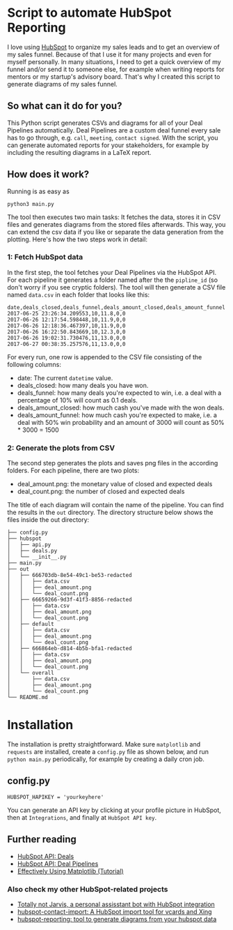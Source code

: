 # Script to automate HubSpot Reporting

I love using [HubSpot](https://hubspot.com) to organize my sales leads and to get an overview of my sales funnel. Because of that I use it for many projects and even for myself personally. In many situations, I need to get a quick overview of my funnel and/or send it to someone else, for example when writing reports for mentors or my startup's advisory board. That's why I created this script to generate diagrams of my sales funnel.

## So what can it do for you?

This Python script generates CSVs and diagrams for all of your Deal Pipelines automatically. Deal Pipelines are a custom deal funnel every sale has to go through, e.g. `call`, `meeting`, `contact signed`. With the script, you can generate automated reports for your stakeholders, for example by including the resulting diagrams in a LaTeX report.

## How does it work?

Running is as easy as

```
python3 main.py
```

The tool then executes two main tasks: It fetches the data, stores it in CSV files and generates diagrams from the stored files afterwards. This way, you can extend the csv data if you like or separate the data generation from the plotting. Here's how the two steps work in detail:

### 1: Fetch HubSpot data

In the first step, the tool fetches your Deal Pipelines via the HubSpot API. For each pipeline it generates a folder named after the the `pipline_id` (so don't worry if you see cryptic folders). The tool will then generate a CSV file named `data.csv` in each folder that looks like this:

```
date,deals_closed,deals_funnel,deals_amount_closed,deals_amount_funnel
2017-06-25 23:26:34.209553,10,11.8,0,0
2017-06-26 12:17:54.598448,10,11.9,0,0
2017-06-26 12:18:36.467397,10,11.9,0,0
2017-06-26 16:22:50.843669,10,12.3,0,0
2017-06-26 19:02:31.730476,11,13.0,0,0
2017-06-27 00:38:35.257576,11,13.0,0,0

```

For every run, one row is appended to the CSV file consisting of the following columns:

- date: The current `datetime` value.
- deals_closed: how many deals you have won.
- deals_funnel: how many deals you're expected to win, i.e. a deal with a percentage of 10% will count as 0.1 deals.
- deals_amount_closed: how much cash you've made with the won deals.
- deals_amount_funnel: how much cash you're expected to make, i.e. a deal with 50% win probability and an amount of 3000 will count as 50% * 3000 = 1500

### 2: Generate the plots from CSV

The second step generates the plots and saves png files in the according folders. For each pipeline, there are two plots:

- deal_amount.png: the monetary value of closed and expected deals
- deal_count.png: the number of closed and expected deals

The title of each diagram will contain the name of the pipeline. You can find the results in the `out` directory. The directory structure below shows the files inside the out directory:

```
├── config.py
├── hubspot
│   ├── api.py
│   ├── deals.py
│   └── __init__.py
├── main.py
├── out
│   ├── 666703db-8e54-49c1-be53-redacted
│   │   ├── data.csv
│   │   ├── deal_amount.png
│   │   └── deal_count.png
│   ├── 66659266-9d3f-41f3-8856-redacted
│   │   ├── data.csv
│   │   ├── deal_amount.png
│   │   └── deal_count.png
│   ├── default
│   │   ├── data.csv
│   │   ├── deal_amount.png
│   │   └── deal_count.png
│   ├── 666864eb-d814-4b5b-bfa1-redacted
│   │   ├── data.csv
│   │   ├── deal_amount.png
│   │   └── deal_count.png
│   └── overall
│       ├── data.csv
│       ├── deal_amount.png
│       └── deal_count.png
└── README.md
```

# Installation

The installation is pretty straightforward. Make sure `matplotlib` and `requests` are installed, create a `config.py` file as shown below, and run `python main.py` periodically, for example by creating a daily cron job.

## config.py

```
HUBSPOT_HAPIKEY = 'yourkeyhere'
```

You can generate an API key by clicking at your profile picture in HubSpot, then at `Integrations`, and finally at `HubSpot API key`.

## Further reading

- [HubSpot API: Deals](https://developers.hubspot.com/docs/methods/deals/deals_overview)
- [HubSpot API: Deal Pipelines](https://developers.hubspot.com/docs/methods/deal-pipelines/overview)
- [Effectively Using Matplotlib (Tutorial)](http://pbpython.com/effective-matplotlib.html)

### Also check my other HubSpot-related projects

- [Totally not Jarvis, a personal assisstant bot with HubSpot integration](https://github.com/lorey/totally-not-jarvis)
- [hubspot-contact-import: A HubSpot import tool for vcards and Xing](https://github.com/lorey/hubspot-contact-import)
- [hubspot-reporting: tool to generate diagrams from your hubspot data](https://github.com/lorey/hubspot-reporting)